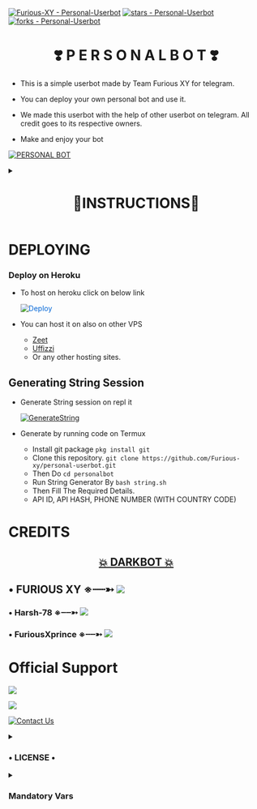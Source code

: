 [![Furious-XY - Personal-Userbot](https://img.shields.io/static/v1?label=Furious-XY&message=Personal-Userbot&color=blue&logo=github)](https://github.com/Furious-XY/Personal-Userbot)
[![stars - Personal-Userbot](https://img.shields.io/github/stars/Furious-XY/Personal-Userbot?style=social)](https://github.com/Furious-XY/Personal-Userbot)
[![forks - Personal-Userbot](https://img.shields.io/github/forks/Furious-XY/Personal-Userbot?style=social)](https://github.com/Furious-XY/Personal-Userbot)

<h1 align="center"> ❣️ P E R S O N A L B O T ❣️ </h1>

 - This is a simple userbot made by Team Furious XY for telegram. 

 - You can deploy your own personal bot and use it.

 - We made this userbot with the help of other userbot on telegram. All credit goes to its respective owners.

 - Make and enjoy your bot

[![PERSONAL BOT](https://telegra.ph/file/3b787d6a45c519e32fc2e.jpg)](https://t.me/Furious_X_Y)


<details><summary> <h1 align="center">🧾INSTRUCTIONS🧾</h1> </summary>

  - Read carefully
        
        - Fork at your own risk.
        
        - Owner will not be responsible for any kinds for ban due to bot.

        - You can host this project on heroku,  Zeet, Uffizi.

        - Please ask to owner before using codes.
</details>

# DEPLOYING

### Deploy on Heroku
  - To host on heroku click on below link
     
     <a href="https://dashboard.heroku.com/new?button-url=https%3A%2F%2Fgithub.com%2Ffurious-xy%2Fpersonal-userbot&template=https%3A%2F%2Fgithub.com%2Ffurious-xy%2Fpersonal-userbot" rel="nofollow" style="background-color: initial; box-sizing: border-box; color: #0366d6; text-decoration-line: none;"><img alt="Deploy" data-canonical-src="https://www.herokucdn.com/deploy/button.svg" src="https://camo.githubusercontent.com/83b0e95b38892b49184e07ad572c94c8038323fb/68747470733a2f2f7777772e6865726f6b7563646e2e636f6d2f6465706c6f792f627574746f6e2e737667" style="border-style: none; box-sizing: initial; max-width: 100%;" /></a></div>
     </a>

   - You can host it on also on other VPS
       - [Zeet](https://zeet.co/new)
       - [Uffizzi](https://uffizzi.com)
       - Or any other hosting sites.


## Generating String Session

  - Generate String session on repl it
   
       
       [![GenerateString](https://img.shields.io/badge/repl.it-generateString-yellowgreen)](https://replit.com/@darkharshop/darkbot-string-generator#main.py) 
        
  - Generate by running code on Termux
       - Install git package
           `pkg install git`
    - Clone this repository.
           `git clone https://github.com/Furious-xy/personal-userbot.git`
    - Then Do
           `cd personalbot`
    - Run String Generator By
           `bash string.sh`
    - Then Fill The Required Details.
    - API ID, API HASH, PHONE NUMBER (WITH COUNTRY CODE)


# CREDITS

<h2 align="center"> <a href="https://github.com/Harsh-78/Dark-userbot">💥 DARKBOT 💥</a></h2>
 

 ## • FURIOUS XY ※┄┄➳  <a href="https://github.com/Furious-xy" alt="FURIOUS-XY"> <img src="https://img.shields.io/badge/Furious-XY-E5E4E2?logo=github" /></a>

### • Harsh-78 ※┄┄➳  <a href="https://github.com/Harsh-78" alt="Harsh-78"> <img src="https://img.shields.io/badge/Harsh-78-E5E4E2?logo=github" /></a>

### • FuriousXprince ※┄┄➳ <a href="https://github.com/FuriosXprince" alt="Harsh-78"> <img src="https://img.shields.io/badge/Harsh-78-E5E4E2?logo=github" /></a>

# Official Support

<a href="https://t.me/Furious_X_Y"><img src="https://img.shields.io/badge/Join-Support%20Channel-red.svg?style=for-the-badge&logo=Telegram"></a>

<a href="https://t.me/Furious_X_Y"><img src="https://img.shields.io/badge/Join-Support%20Group-red.svg?style=for-the-badge&logo=Telegram"></a>

[![Contact Us](https://img.shields.io/badge/Telegram-Contact%20Me-informational)](https://t.me/Furious_X_Y)

<details>
  <summary> <h3>• LICENSE •</h3> </summary>

![](https://www.gnu.org/graphics/gplv3-or-later.png)

Copyright (C) 2021 Furious XY

Poject [Personal bot](https://github.com/Furious-xy/personal-userbot) is free software: you can redistribute it and/or modify
it under the terms of the GNU General Public License as published by
the Free Software Foundation, either version 3 of the License, or
(at your option) any later version.

This program is distributed in the hope that it will be useful,
but WITHOUT ANY WARRANTY; without even the implied warranty of
MERCHANTABILITY or FITNESS FOR A PARTICULAR PURPOSE.  See the
GNU General Public License for more details.

You should have received a copy of the GNU General Public License
along with this program. If not, see <https://www.gnu.org/licenses/>.

Released under [GNU](/LICENSE) by [@Furious-XY](https://github.com/Furious-XY).
</details>

<details> <summary> <h3>Mandatory Vars</h3> </summary>

  - Some of the environment variables are mandatory.
- These are listed below.
    - `APP_ID`:   You can get this value from [here](https://my.telegram.org)
    - `API_HASH`:   You can get this value from [here](https://my.telegram.org)
    - `ENV`:   `ANYTHING`
    - `STRING_SESSION`:   You can get this value from running `python3 string_session.py` in termux after cloning this repo. Or just using [repl run](https://repl.it/@darkharshop/darkbot-string-generator#main.py)
    - `LOG_GROUP`:   Make a Channel Or Group and get it's id.
    - `DATABASE_URL`:   Make a database on elephant sql and paste the url.
    - `DB_URI`:   Same as `DATABASE_URL`
    - `BOT_TOKEN`:   Make a Bot from [Botfather](https://t.me/botfather) and paste the bot token here.
    - `BOT_USERNAME`:   Paste the Username of bot that you made from [BotFather](https://t.me/botfather).
- The userbot will not work without setting the mandatory vars.
</details>


